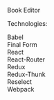 Book Editor

Technologies:

Babel\
Final Form\
React\
React-Router\
Redux\
Redux-Thunk\
Reselect\
Webpack

